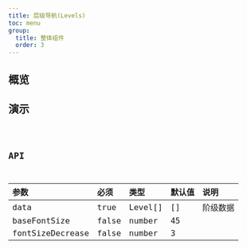 ```yaml
---
title: 层级导航(Levels)
toc: menu
group:
  title: 整体组件
  order: 3
---
```


## 概览

## 演示

<code src="@/components/levels/demo/demo-simple.tsx" />

## API

| 参数             | 必须  | 类型    | 默认值 | 说明     |
| :--------------- | :---- | :------ | :----- | :------- |
| data             | true  | Level[] | []     | 阶级数据 |
| baseFontSize     | false | number  | 45     |          |
| fontSizeDecrease | false | number  | 3      |          |
